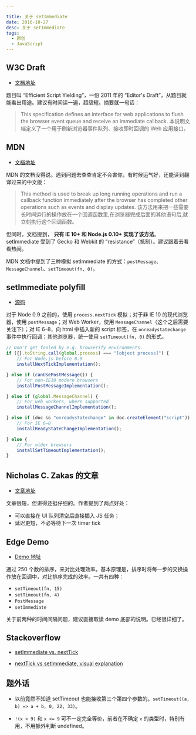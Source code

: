 ```yaml
---

title: 关于 setImmediate
date: 2016-10-27
desc: 关于 setImmediate
tags:
  - 原创
  - JavaScript
---
```


## W3C Draft

- [文档地址](https://dvcs.w3.org/hg/webperf/raw-file/tip/specs/setImmediate/Overview.html)

题目叫 “Efficient Script Yielding”，一份 2011 年的 “Editor's Draft”，从题目就能看出用途。建议有时间读一遍，超级短。摘要就一句话：

> This specification defines an interface for web applications to flush the browser event queue and receive an immediate callback.
> 本说明文档定义了一个用于刷新浏览器事件队列、接收即时回调的 Web 应用接口。

## MDN

- [文档地址](https://developer.mozilla.org/en-US/docs/Web/API/Window/setImmediate)

MDN 的文档没得说。遇到问题去查查肯定不会害你，有时候运气好，还能读到翻译过来的中文版：

> This method is used to break up long running operations and run a callback function immediately after the browser has completed other operations such as events and display updates.
> 该方法用来把一些需要长时间运行的操作放在一个回调函数里,在浏览器完成后面的其他语句后,就立刻执行这个回调函数。

但同时，文档提到， **只有 IE 10+ 和 Node.js 0.10+ 实现了该方法**。setImmediate 受到了 Gecko 和 Webkit 的 “resistance”（抵制）。建议跟着去看看热闹。

MDN 文档中提到了三种模拟 setImmediate 的方式：`postMessage`、`MessageChannel`、`setTimeout(fn, 0)`。

## setImmediate polyfill

- [源码](https://github.com/YuzuJS/setImmediate)

对于 Node 0.9 之前的，使用 `process.nextTick` 模拟；对于非 IE 10 的现代浏览器，使用 `postMessage`；对 Web Worker，使用 `MessageChannel`（这个之后需要关注下）；对 IE 6–8，向 html 中插入新的 script 标签，在 `onreadystatechange` 事件中执行回调；其他浏览器，统一使用 `setTimeout(fn, 0)` 的形式。

```javascript
// Don't get fooled by e.g. browserify environments.
if ({}.toString.call(global.process) === "[object process]") {
    // For Node.js before 0.9
    installNextTickImplementation();

} else if (canUsePostMessage()) {
    // For non-IE10 modern browsers
    installPostMessageImplementation();

} else if (global.MessageChannel) {
    // For web workers, where supported
    installMessageChannelImplementation();

} else if (doc && "onreadystatechange" in doc.createElement("script")) {
    // For IE 6–8
    installReadyStateChangeImplementation();

} else {
    // For older browsers
    installSetTimeoutImplementation();
}
```

## Nicholas C. Zakas 的文章

- [文章地址](https://www.nczonline.net/blog/2011/09/19/script-yielding-with-setimmediate/)

文章很短，但讲得还挺仔细的。作者提到了两点好处：

- 可以直接在 UI 队列清空后直接插入 JS 任务；
- 延迟更短，不必等待下一次 timer tick

## Edge Demo 

- [Demo 地址](https://msedgeportal.trafficmanager.net/en-us/microsoft-edge/testdrive/demos/setImmediateSorting/)

通过 250 个数的排序，来对比处理效率。基本原理是，排序时将每一步的交换操作放在回调中，对比排序完成的效率。一共有四种：

- `setTimeout(fn, 15)`
- `setTimeout(fn, 4)`
- `PostMessage`
- `setImmediate`

关于前两种的时间间隔问题，建议直接取读 demo 底部的说明。已经很详细了。

## Stackoverflow

- [setImmediate vs. nextTick](http://stackoverflow.com/questions/15349733/setimmediate-vs-nexttick)

- [nextTick vs setImmediate, visual explanation](http://stackoverflow.com/questions/17502948/nexttick-vs-setimmediate-visual-explanation)

## 题外话

- 以前竟然不知道 setTimeout 也能接收第三个第四个参数的。`setTimeout((a, b) => a + b, 0, 22, 33)`。

- `!(x > 9)` 和 `x <= 9` 可不一定完全等价，前者在不确定 `x` 的类型时，特别有用，不用额外判断 undefined。


